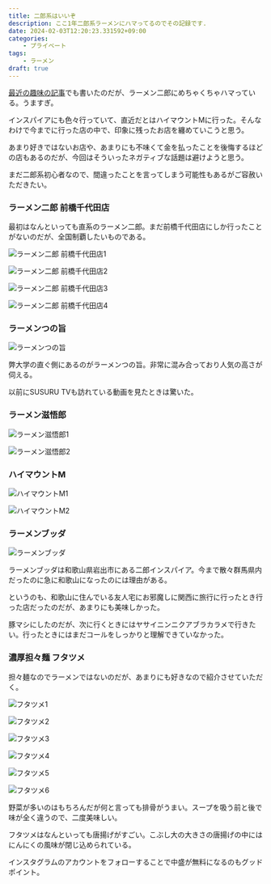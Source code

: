 ```yaml
---
title: 二郎系はいいぞ
description: ここ1年二郎系ラーメンにハマってるのでその記録です.
date: 2024-02-03T12:20:23.331592+09:00
categories:
    - プライベート
tags:
    - ラーメン
draft: true
---
```


[最近の趣味の記事](https://www.hayao0819.com/blog/posts/20240106/my-recent-hobby/)でも書いたのだが、ラーメン二郎にめちゃくちゃハマっている。うますぎ。

インスパイアにも色々行っていて、直近だとはハイマウントMに行った。そんなわけで今までに行った店の中で、印象に残ったお店を纏めていこうと思う。

あまり好きではないお店や、あまりにも不味くて金を払ったことを後悔するほどの店もあるのだが、今回はそういったネガティブな話題は避けようと思う。

まだ二郎系初心者なので、間違ったことを言ってしまう可能性もあるがご容赦いただきたい。

### ラーメン二郎 前橋千代田店

最初はなんといっても直系のラーメン二郎。まだ前橋千代田店にしか行ったことがないのだが、全国制覇したいものである。

![ラーメン二郎 前橋千代田店1](chiyoda-1.png)

![ラーメン二郎 前橋千代田店2](chiyoda-2.png)

![ラーメン二郎 前橋千代田店3](chiyoda-3.png)

![ラーメン二郎 前橋千代田店4](chiyoda-4.png)

### ラーメンつの旨

![ラーメンつの旨](tsunouma.png)

弊大学の直ぐ側にあるのがラーメンつの旨。非常に混み合っており人気の高さが伺える。

以前にSUSURU TVも訪れている動画を見たときは驚いた。

### ラーメン滋悟郎

![ラーメン滋悟郎1](jigorou-1.png)

![ラーメン滋悟郎2](jigorou-2.png)

### ハイマウントM

![ハイマウントM1](himountm-1.png)

![ハイマウントM2](himountm-2.png)

### ラーメンブッダ

![ラーメンブッダ](buddha.png)

ラーメンブッダは和歌山県岩出市にある二郎インスパイア。今まで散々群馬県内だったのに急に和歌山になったのには理由がある。

というのも、和歌山に住んでいる友人宅にお邪魔しに関西に旅行に行ったとき行った店だったのだが、あまりにも美味しかった。

豚マシにしたのだが、次に行くときにはヤサイニンニクアブラカラメで行きたい。行ったときにはまだコールをしっかりと理解できていなかった。

### 濃厚担々麺 フタツメ

担々麺なのでラーメンではないのだが、あまりにも好きなので紹介させていただく。

![フタツメ1](futatsume-1.png)

![フタツメ2](futatsume-2.png)

![フタツメ3](futatsume-3.png)

![フタツメ4](futatsume-4.png)

![フタツメ5](futatsume-5.png)

![フタツメ6](futatsume-6.png)

野菜が多いのはもちろんだが何と言っても排骨がうまい。スープを吸う前と後で味が全く違うので、二度美味しい。

フタツメはなんといっても唐揚げがすごい。こぶし大の大きさの唐揚げの中にはにんにくの風味が閉じ込められている。

インスタグラムのアカウントをフォローすることで中盛が無料になるのもグッドポイント。
